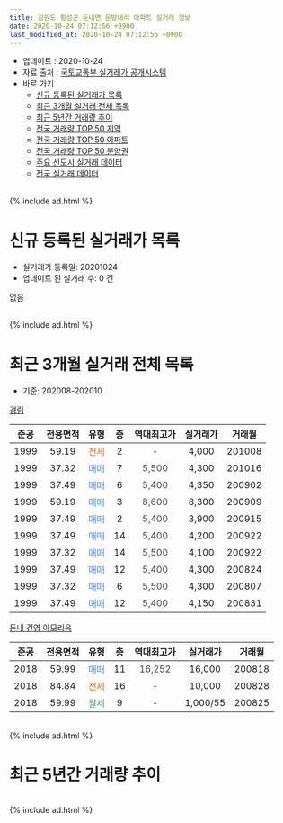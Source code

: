 ```yaml
---
title: 강원도 횡성군 둔내면 둔방내리 아파트 실거래 정보
date: 2020-10-24 07:12:56 +0900
last_modified_at: 2020-10-24 07:12:56 +0900
---
```


* 업데이트 : 2020-10-24
* 자료 출처 : [국토교통부 실거래가 공개시스템](http://rt.molit.go.kr)
* 바로 가기
    * [신규 등록된 실거래가 목록](#신규-등록된-실거래가-목록)
    * [최근 3개월 실거래 전체 목록](#최근-3개월-실거래-전체-목록)
    * [최근 5년간 거래량 추이](#최근-5년간-거래량-추이)
    * [전국 거래량 TOP 50 지역](https://inasie.github.io/apt-trade-info/최근-3개월-전국에서-가장-거래가-많이-발생한-지역)
    * [전국 거래량 TOP 50 아파트](https://inasie.github.io/apt-trade-info/최근-3개월-전국에서-가장-거래가-많이-발생한-아파트)
    * [전국 거래량 TOP 50 분양권](https://inasie.github.io/apt-trade-info/최근-3개월-전국에서-가장-거래가-많이-발생한-분양권)
    * [주요 신도시 실거래 데이터](https://inasie.github.io/apt-trade-info/주요-신도시)
    * [전국 실거래 데이터](https://inasie.github.io/apt-trade-info/전국)
<br>
{% include ad.html %}
<br>

# 신규 등록된 실거래가 목록
* 실거래가 등록일: 20201024
* 업데이트 된 실거래 수: 0 건

없음

<br>
{% include ad.html %}
<br>

# 최근 3개월 실거래 전체 목록
* 기준: 202008-202010


[경림](https://search.naver.com/search.naver?query=%EA%B0%95%EC%9B%90%EB%8F%84+%ED%9A%A1%EC%84%B1%EA%B5%B0+%EB%91%94%EB%82%B4%EB%A9%B4+%EB%91%94%EB%B0%A9%EB%82%B4%EB%A6%AC+%EA%B2%BD%EB%A6%BC)

|준공|전용면적|유형|층|역대최고가|실거래가|거래월|
|:---:|:---:|:---:|:---:|:---:|:---:|:---:|
|1999|59.19|<span style="color:#ff5a00">전세</span>|2|<span style="color:#444444">-</span>|4,000|201008|
|1999|37.32|<span style="color:#4285f3">매매</span>|7|<span style="color:#444444">5,500</span>|4,300|201016|
|1999|37.49|<span style="color:#4285f3">매매</span>|6|<span style="color:#444444">5,400</span>|4,350|200902|
|1999|59.19|<span style="color:#4285f3">매매</span>|3|<span style="color:#444444">8,600</span>|8,300|200909|
|1999|37.49|<span style="color:#4285f3">매매</span>|2|<span style="color:#444444">5,400</span>|3,900|200915|
|1999|37.49|<span style="color:#4285f3">매매</span>|14|<span style="color:#444444">5,400</span>|4,200|200922|
|1999|37.32|<span style="color:#4285f3">매매</span>|14|<span style="color:#444444">5,500</span>|4,100|200922|
|1999|37.49|<span style="color:#4285f3">매매</span>|12|<span style="color:#444444">5,400</span>|4,300|200824|
|1999|37.32|<span style="color:#4285f3">매매</span>|6|<span style="color:#444444">5,500</span>|4,300|200807|
|1999|37.49|<span style="color:#4285f3">매매</span>|12|<span style="color:#444444">5,400</span>|4,150|200831|

[둔내 건영 아모리움](https://search.naver.com/search.naver?query=%EA%B0%95%EC%9B%90%EB%8F%84+%ED%9A%A1%EC%84%B1%EA%B5%B0+%EB%91%94%EB%82%B4%EB%A9%B4+%EB%91%94%EB%B0%A9%EB%82%B4%EB%A6%AC+%EB%91%94%EB%82%B4+%EA%B1%B4%EC%98%81+%EC%95%84%EB%AA%A8%EB%A6%AC%EC%9B%80)

|준공|전용면적|유형|층|역대최고가|실거래가|거래월|
|:---:|:---:|:---:|:---:|:---:|:---:|:---:|
|2018|59.99|<span style="color:#4285f3">매매</span>|11|<span style="color:#444444">16,252</span>|16,000|200818|
|2018|84.84|<span style="color:#ff5a00">전세</span>|16|<span style="color:#444444">-</span>|10,000|200828|
|2018|59.99|<span style="color:#34a853">월세</span>|9|<span style="color:#444444">-</span>|1,000/55|200825|


<br>
{% include ad.html %}
<br>

# 최근 5년간 거래량 추이


<div style="width:100%;">
    <canvas id="deal_progress" height="200"></canvas>
</div>

<script>
new Chart(document.getElementById("deal_progress"), {
    type: 'line',
    data: {
        labels: ['201510','201511','201512','201601','201602','201603','201604','201605','201606','201607','201608','201609','201610','201611','201612','201701','201702','201703','201704','201705','201706','201707','201708','201709','201710','201711','201712','201801','201802','201803','201804','201805','201806','201807','201808','201809','201810','201811','201812','201901','201902','201903','201904','201905','201906','201907','201908','201909','201910','201911','201912','202001','202002','202003','202004','202005','202006','202007','202008','202009','202010'],
        datasets: [{
            label: '매매',
            pointRadius: 1,
            data: [2, 1, 2, 1, 2, 3, 1, 2, 4, 3, 3, 1, 1, 3, 3, 1, 4, 1, 3, 2, 4, 1, 4, 3, 4, 1, 2, 1, 0, 5, 1, 1, 2, 2, 5, 4, 4, 3, 5, 0, 2, 2, 2, 2, 0, 0, 2, 1, 1, 1, 1, 1, 2, 0, 2, 5, 5, 4, 4, 5, 1],
            borderColor: "rgba(255, 201, 14, 1)",
            backgroundColor: "rgba(255, 201, 14, 0.5)",
            fill: false,
            lineTension: 0
        },{
            label: '전월세',
            pointRadius: 1,
            data: [0, 2, 1, 3, 3, 1, 4, 0, 0, 1, 1, 0, 2, 1, 1, 2, 2, 1, 0, 0, 4, 0, 2, 2, 1, 0, 0, 2, 0, 1, 0, 0, 1, 6, 3, 4, 0, 3, 3, 3, 1, 3, 1, 1, 1, 2, 5, 1, 0, 1, 0, 1, 3, 2, 1, 1, 3, 2, 2, 0, 1],
            borderColor: "rgba(0, 141, 185, 1)",
            backgroundColor: "rgba(0, 141, 185, 0.5)",
            fill: false,
            lineTension: 0
        }
        ]
    },
    options: {
        responsive: true,
        title: {
            display: false
        },
        tooltips: {
            mode: 'index',
            intersect: false
        },
        hover: {
            mode: 'nearest',
            intersect: true
        },
        scales: {
            xAxes: [{
                display: true,
                scaleLabel: {
                    display: true,
                    labelString: '년/월'
                }
            }],
            yAxes: [{
                display: true,
                ticks: {
                    suggestedMin: 0,
                },
                scaleLabel: {
                    display: true,
                    labelString: '실거래 수'
                }
            }]
        }
    }
});

</script>


<br>
{% include ad.html %}
<br>

